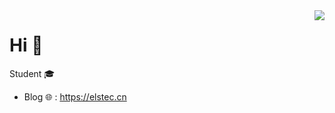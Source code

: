 <img align="right" src="https://github-readme-stats.vercel.app/api?username=jcjyxjs&show_icons=true&icon_color=f6c2d2&text_color=718096&bg_color=ffffff&count_private=true&hide_title=true" />

# Hi 👋

Student 🎓
 - Blog 🌐 : https://elstec.cn
